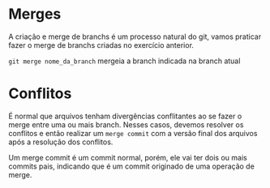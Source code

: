 # Merges

A criação e merge de branchs é um processo natural do git, vamos praticar fazer o merge de branchs criadas no exercício anterior.

`git merge nome_da_branch` mergeia a branch indicada na branch atual

# Conflitos

É normal que arquivos tenham divergências conflitantes ao se fazer o merge entre uma ou mais branch. Nesses casos, devemos resolver os conflitos e então realizar um `merge commit` com a versão final dos arquivos após a resolução dos conflitos.

Um merge commit é um commit normal, porém, ele vai ter dois ou mais commits pais, indicando que é um commit originado de uma operação de merge.
